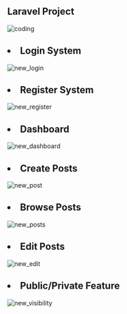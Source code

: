 <h2>Laravel Project</h2>

![coding](https://github.com/usercodemode/laravelApp/assets/147582140/b16ece27-4697-411f-917e-0dfae1a888b4)

<h2><li>Login System</li></h2>

![new_login](https://github.com/usercodemode/laravelApp/assets/147582140/64daddb7-c715-43ce-b202-5232dd18e24a)

<h2><li>Register System</li></h2>

![new_register](https://github.com/usercodemode/laravelApp/assets/147582140/bffa13fb-67ff-47db-b9b2-1b950af63b40)

<h2><li>Dashboard</li></h2>

![new_dashboard](https://github.com/usercodemode/laravelApp/assets/147582140/8d2c9bbc-10eb-41e3-ac8c-cd7334f05508)

<h2><li>Create Posts</li></h2>

![new_post](https://github.com/usercodemode/laravelApp/assets/147582140/246f65f8-640e-4522-857c-c668a92bfe23)

<h2><li>Browse Posts</li></h2>

![new_posts](https://github.com/usercodemode/laravelApp/assets/147582140/e8dd8f17-d76d-4aa7-8d92-f2afa87371f1)

<h2><li>Edit Posts</li></h2>

![new_edit](https://github.com/usercodemode/laravelApp/assets/147582140/7ecc445f-fa0d-4284-801c-82a0ef830680)

<h2><li>Public/Private Feature</li></h2>

![new_visibility](https://github.com/usercodemode/laravelApp/assets/147582140/8803aee6-4b09-425c-8d05-435f17d61731)

